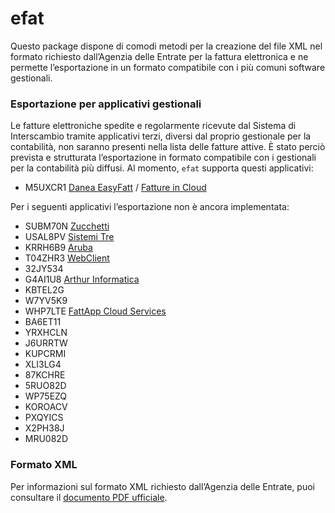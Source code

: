 # efat

Questo package dispone di comodi metodi per la creazione del file XML nel formato richiesto dall’Agenzia delle Entrate per la fattura elettronica e ne permette l’esportazione in un formato compatibile con i più comuni software gestionali.

### Esportazione per applicativi gestionali

Le fatture elettroniche spedite e regolarmente ricevute dal Sistema di Interscambio tramite applicativi terzi, diversi dal proprio gestionale per la contabilità, non saranno presenti nella lista delle fatture attive. È stato perciò prevista e strutturata l’esportazione in formato compatibile con i gestionali per la contabilità più diffusi. Al momento, `efat` supporta questi applicativi:

* M5UXCR1 [Danea EasyFatt](https://www.danea.it/software/easyfatt/) / [Fatture in Cloud](https://www.danea.it/software/fatture-in-cloud/)

Per i seguenti applicativi l’esportazione non è ancora implementata:

* SUBM70N [Zucchetti](https://www.zucchetti.it/website/cms/categoria/3576-software-fatturazione-elettronica-zucchetti..html)
* USAL8PV [Sistemi Tre](https://www.sistemitre.it/)
* KRRH6B9 [Aruba](https://fatturazioneelettronica.aruba.it)
* T04ZHR3 [WebClient](http://webclient.it/fatturazione-on-line/)
* 32JY534
* G4AI1U8 [Arthur Informatica](https://www.arthurinformatica.com)
* KBTEL2G
* W7YV5K9
* WHP7LTE [FattApp Cloud Services](https://cloud.compedservizi.it)
* BA6ET11
* YRXHCLN
* J6URRTW
* KUPCRMI
* XLI3LG4
* 87KCHRE
* 5RUO82D
* WP75EZQ
* KOROACV
* PXQYICS
* X2PH38J
* MRU082D

### Formato XML

Per informazioni sul formato XML richiesto dall’Agenzia delle Entrate, puoi consultare il [documento PDF ufficiale](https://www.fatturapa.gov.it/export/fatturazione/sdi/Specifiche_tecniche_del_formato_FatturaPA_v1.2.pdf).
